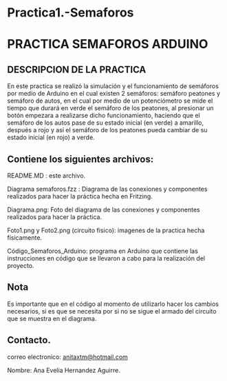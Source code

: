 # Practica1.-Semaforos
PRACTICA SEMAFOROS ARDUINO
==========================

DESCRIPCION DE LA PRACTICA
--------------------------

En este practica se realizó la simulación y el funcionamiento de
semáforos por medio de Arduino en el cual existen 2 semáforos: semáforo peatones y 
semáforo de autos, en el cual por medio de un potenciómetro se mide el tiempo que 
durará en verde el semáforo de los peatones, al presionar un botón empezara a
realizarse dicho funcionamiento, haciendo que el semáforo de los autos pase de 
su estado inicial (en verde) a amarillo, después a rojo y así el semáforo de 
los peatones pueda cambiar de su estado inicial (en rojo) a verde.

Contiene los siguientes archivos:
-------------------------------------------
 
README.MD : este archivo.

Diagrama semaforos.fzz : Diagrama de las conexiones y componentes realizados para hacer la práctica hecha en Fritzing.

Diagrama.png: Foto del diagrama de las conexiones y componentes realizados para hacer la práctica.

Foto1.png y Foto2.png  (circuito fisico): imagenes de la practica hecha físicamente.

Código_Semaforos_Arduino: programa en Arduino que contiene las instrucciones en código que se llevaron
        a cabo para la realización del proyecto.

Nota
------

Es importante que en el código al momento de utilizarlo hacer los cambios necesarios,
si es que se necesita por si no se sigue el armado del circuito que se muestra en el diagrama.

Contacto.
--------------
correo electronico: anitaxtm@hotmail.com

Nombre: Ana Evelia Hernandez Aguirre.
